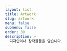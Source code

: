 ```yaml
---
layout: list
title: Artwork
slug: artwork
menu: false
submenu: false
order: 30
description: >
  디자인이나 창작물들을 담습니다.
---
```

